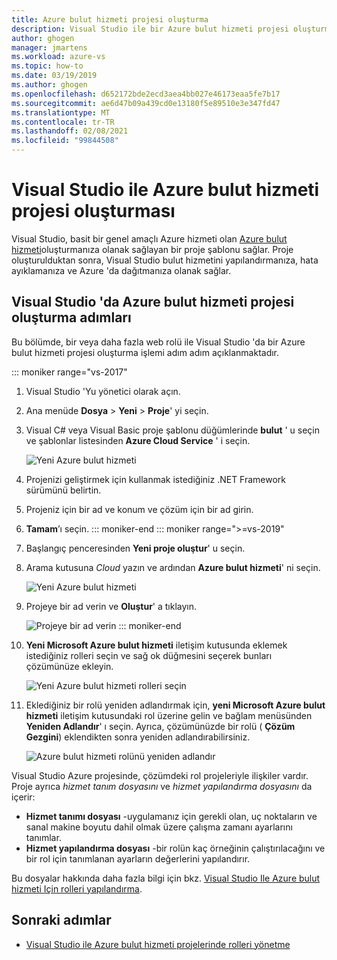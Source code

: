 ```yaml
---
title: Azure bulut hizmeti projesi oluşturma
description: Visual Studio ile bir Azure bulut hizmeti projesi oluşturmak için şimdi öğrenin
author: ghogen
manager: jmartens
ms.workload: azure-vs
ms.topic: how-to
ms.date: 03/19/2019
ms.author: ghogen
ms.openlocfilehash: d652172bde2ecd3aea4bb027e46173eaa5fe7b17
ms.sourcegitcommit: ae6d47b09a439cd0e13180f5e89510e3e347fd47
ms.translationtype: MT
ms.contentlocale: tr-TR
ms.lasthandoff: 02/08/2021
ms.locfileid: "99844508"
---
```

# <a name="create-an-azure-cloud-service-project-with-visual-studio"></a>Visual Studio ile Azure bulut hizmeti projesi oluşturması

Visual Studio, basit bir genel amaçlı Azure hizmeti olan [Azure bulut hizmeti](/azure/cloud-services/cloud-services-choose-me)oluşturmanıza olanak sağlayan bir proje şablonu sağlar. Proje oluşturulduktan sonra, Visual Studio bulut hizmetini yapılandırmanıza, hata ayıklamanıza ve Azure 'da dağıtmanıza olanak sağlar.

## <a name="steps-to-create-an-azure-cloud-service-project-in-visual-studio"></a>Visual Studio 'da Azure bulut hizmeti projesi oluşturma adımları
Bu bölümde, bir veya daha fazla web rolü ile Visual Studio 'da bir Azure bulut hizmeti projesi oluşturma işlemi adım adım açıklanmaktadır.

::: moniker range="vs-2017"
1. Visual Studio 'Yu yönetici olarak açın.

1. Ana menüde **Dosya** > **Yeni** > **Proje**' yi seçin.

1. Visual C# veya Visual Basic proje şablonu düğümlerinde **bulut** ' u seçin ve şablonlar listesinden **Azure Cloud Service** ' i seçin.

    ![Yeni Azure bulut hizmeti](./media/vs-azure-tools-azure-project-create/new-project-wizard-for-cloud-service.png)

1. Projenizi geliştirmek için kullanmak istediğiniz .NET Framework sürümünü belirtin.

1. Projeniz için bir ad ve konum ve çözüm için bir ad girin.

1. **Tamam**’ı seçin.
::: moniker-end
::: moniker range=">=vs-2019"
1. Başlangıç penceresinden **Yeni proje oluştur**' u seçin.

1. Arama kutusuna *Cloud* yazın ve ardından **Azure bulut hizmeti**' ni seçin.

   ![Yeni Azure bulut hizmeti](./media/vs-azure-tools-azure-project-create/vs-2019/new-project-cloud-service.png)

1. Projeye bir ad verin ve **Oluştur**' a tıklayın.

   ![Projeye bir ad verin](./media/vs-azure-tools-azure-project-create/vs-2019/new-project-cloud-service-2.png)
::: moniker-end

1. **Yeni Microsoft Azure bulut hizmeti** iletişim kutusunda eklemek istediğiniz rolleri seçin ve sağ ok düğmesini seçerek bunları çözümünüze ekleyin.

    ![Yeni Azure bulut hizmeti rolleri seçin](./media/vs-azure-tools-azure-project-create/new-cloud-service.png)

1. Eklediğiniz bir rolü yeniden adlandırmak için, **yeni Microsoft Azure bulut hizmeti** iletişim kutusundaki rol üzerine gelin ve bağlam menüsünden **Yeniden Adlandır**' ı seçin. Ayrıca, çözümünüzde bir rolü ( **Çözüm Gezgini**) eklendikten sonra yeniden adlandırabilirsiniz.

    ![Azure bulut hizmeti rolünü yeniden adlandır](./media/vs-azure-tools-azure-project-create/new-cloud-service-rename.png)

Visual Studio Azure projesinde, çözümdeki rol projeleriyle ilişkiler vardır. Proje ayrıca *hizmet tanım dosyasını* ve *hizmet yapılandırma dosyasını* da içerir:

- **Hizmet tanımı dosyası** -uygulamanız için gerekli olan, uç noktaların ve sanal makine boyutu dahil olmak üzere çalışma zamanı ayarlarını tanımlar.
- **Hizmet yapılandırma dosyası** -bir rolün kaç örneğinin çalıştırılacağını ve bir rol için tanımlanan ayarların değerlerini yapılandırır.

Bu dosyalar hakkında daha fazla bilgi için bkz. [Visual Studio Ile Azure bulut hizmeti Için rolleri yapılandırma](vs-azure-tools-configure-roles-for-cloud-service.md).

## <a name="next-steps"></a>Sonraki adımlar
- [Visual Studio ile Azure bulut hizmeti projelerinde rolleri yönetme](./vs-azure-tools-cloud-service-project-managing-roles.md)
